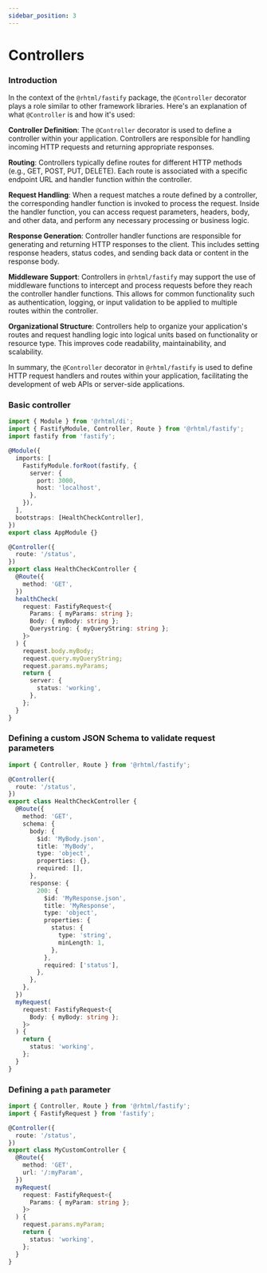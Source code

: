 ```yaml
---
sidebar_position: 3
---
```


# Controllers

### Introduction

In the context of the `@rhtml/fastify` package, the `@Controller` decorator plays a role similar to other framework libraries. Here's an explanation of what `@Controller` is and how it's used:

**Controller Definition**: The `@Controller` decorator is used to define a controller within your application. Controllers are responsible for handling incoming HTTP requests and returning appropriate responses.

**Routing**: Controllers typically define routes for different HTTP methods (e.g., GET, POST, PUT, DELETE). Each route is associated with a specific endpoint URL and handler function within the controller.

**Request Handling**: When a request matches a route defined by a controller, the corresponding handler function is invoked to process the request. Inside the handler function, you can access request parameters, headers, body, and other data, and perform any necessary processing or business logic.

**Response Generation**: Controller handler functions are responsible for generating and returning HTTP responses to the client. This includes setting response headers, status codes, and sending back data or content in the response body.

**Middleware Support**: Controllers in `@rhtml/fastify` may support the use of middleware functions to intercept and process requests before they reach the controller handler functions. This allows for common functionality such as authentication, logging, or input validation to be applied to multiple routes within the controller.

**Organizational Structure**: Controllers help to organize your application's routes and request handling logic into logical units based on functionality or resource type. This improves code readability, maintainability, and scalability.

In summary, the `@Controller` decorator in `@rhtml/fastify` is used to define HTTP request handlers and routes within your application, facilitating the development of web APIs or server-side applications.

### Basic controller

```typescript
import { Module } from '@rhtml/di';
import { FastifyModule, Controller, Route } from '@rhtml/fastify';
import fastify from 'fastify';

@Module({
  imports: [
    FastifyModule.forRoot(fastify, {
      server: {
        port: 3000,
        host: 'localhost',
      },
    }),
  ],
  bootstraps: [HealthCheckController],
})
export class AppModule {}

@Controller({
  route: '/status',
})
export class HealthCheckController {
  @Route({
    method: 'GET',
  })
  healthCheck(
    request: FastifyRequest<{
      Params: { myParams: string };
      Body: { myBody: string };
      Querystring: { myQueryString: string };
    }>
  ) {
    request.body.myBody;
    request.query.myQueryString;
    request.params.myParams;
    return {
      server: {
        status: 'working',
      },
    };
  }
}
```

### Defining a custom JSON Schema to validate request parameters

```typescript
import { Controller, Route } from '@rhtml/fastify';

@Controller({
  route: '/status',
})
export class HealthCheckController {
  @Route({
    method: 'GET',
    schema: {
      body: {
        $id: 'MyBody.json',
        title: 'MyBody',
        type: 'object',
        properties: {},
        required: [],
      },
      response: {
        200: {
          $id: 'MyResponse.json',
          title: 'MyResponse',
          type: 'object',
          properties: {
            status: {
              type: 'string',
              minLength: 1,
            },
          },
          required: ['status'],
        },
      },
    },
  })
  myRequest(
    request: FastifyRequest<{
      Body: { myBody: string };
    }>
  ) {
    return {
      status: 'working',
    };
  }
}
```

### Defining a `path` parameter

```typescript
import { Controller, Route } from '@rhtml/fastify';
import { FastifyRequest } from 'fastify';

@Controller({
  route: '/status',
})
export class MyCustomController {
  @Route({
    method: 'GET',
    url: '/:myParam',
  })
  myRequest(
    request: FastifyRequest<{
      Params: { myParam: string };
    }>
  ) {
    request.params.myParam;
    return {
      status: 'working',
    };
  }
}
```
